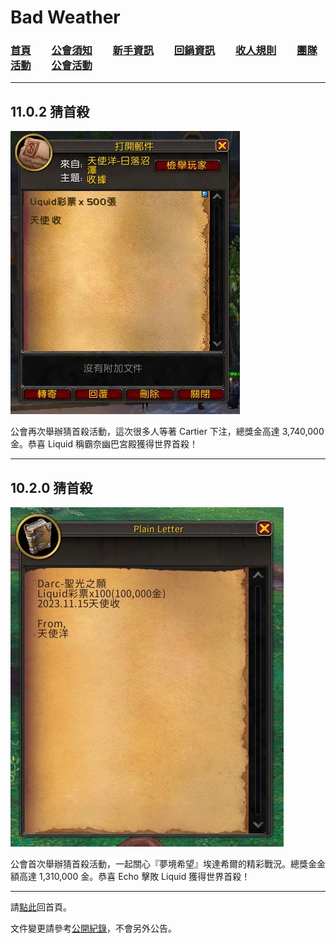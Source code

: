 # Bad Weather
### [首頁](index.html)　　[公會須知](guidelines.html)　　[新手資訊](newbies.html)　　[回鍋資訊](oldfriends.html)　　[收人規則](recruitment.html)　　[團隊活動](raid.html)　　[公會活動](activities.html)

---

## 11.0.2 猜首殺

![](img_lottery_11.0.2.jpg)

公會再次舉辦猜首殺活動，這次很多人等著 Cartier 下注，總獎金高達 3,740,000 金。恭喜 Liquid 稱霸奈幽巴宮殿獲得世界首殺！

---

## 10.2.0 猜首殺

![](img_lottery_10.2.0.jpg)

公會首次舉辦猜首殺活動，一起關心『夢境希望』埃達希爾的精彩戰況。總獎金金額高達 1,310,000 金。恭喜 Echo 擊敗 Liquid 獲得世界首殺！

--- 

請[點此](index.html)回首頁。

文件變更請參考[公開紀錄](https://github.com/dalechou/badweather.tw/commits/master/rwf.md)，不會另外公告。
